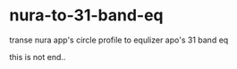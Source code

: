 # nura-to-31-band-eq
transe nura app's circle profile to equlizer apo's 31 band eq


this is not end..
